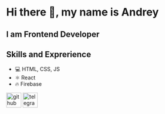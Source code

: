 # Hi there 👋, my name is Andrey
## I am Frontend Developer

## Skills and Exprerience

* 💻 HTML, CSS, JS
* ⚛ React
* 🔥 Firebase

[<img src='https://cdn.jsdelivr.net/npm/simple-icons@3.0.1/icons/github.svg' alt='github' height='40'>](https://github.com/SICKBOYRARI)  [<img src='https://cdn.jsdelivr.net/npm/simple-icons@3.0.1/icons/telegram.svg' alt='telegram' height='40'>](https://t.me/sickboyrari) 
